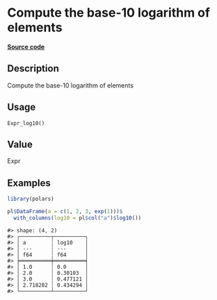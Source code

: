 

# Compute the base-10 logarithm of elements

[**Source code**](https://github.com/pola-rs/r-polars/tree/mkdocs-matrial-search-preview/R/after-wrappers.R#L20)

## Description

Compute the base-10 logarithm of elements

## Usage

<pre><code class='language-R'>Expr_log10()
</code></pre>

## Value

Expr

## Examples

``` r
library(polars)

pl$DataFrame(a = c(1, 2, 3, exp(1)))$
  with_columns(log10 = pl$col("a")$log10())
```

    #> shape: (4, 2)
    #> ┌──────────┬──────────┐
    #> │ a        ┆ log10    │
    #> │ ---      ┆ ---      │
    #> │ f64      ┆ f64      │
    #> ╞══════════╪══════════╡
    #> │ 1.0      ┆ 0.0      │
    #> │ 2.0      ┆ 0.30103  │
    #> │ 3.0      ┆ 0.477121 │
    #> │ 2.718282 ┆ 0.434294 │
    #> └──────────┴──────────┘
